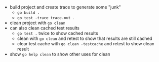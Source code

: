 * build project and create trace to generate some "junk"
    * `go build .`
    * `go test -trace trace.out .`
* clean project with `go clean`
* can also clean cached test results
    * `go test .` twice to show cached results
    * clean with `go clean` and retest to show that results are still cached
    * clear test cache with `go clean -testcache` and retest to show clean result
* show `go help clean` to show other uses for clean